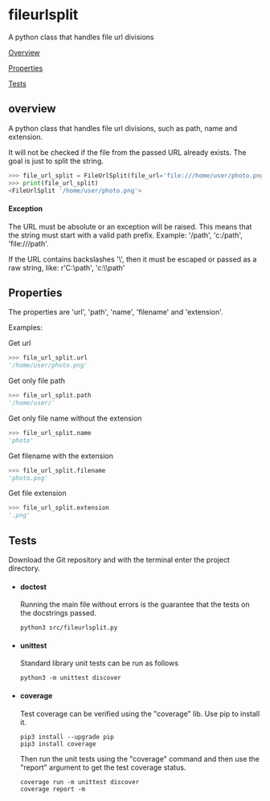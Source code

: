 # fileurlsplit

A python class that handles file url divisions

[Overview](#overview)

[Properties](#properties)

[Tests](#tests)

## overview

A python class that handles file url divisions, such as path, name and 
extension.

It will not be checked if the file from the passed URL already exists.
The goal is just to split the string.

```Python console
>>> file_url_split = FileUrlSplit(file_url='file:///home/user/photo.png')
>>> print(file_url_split)
<FileUrlSplit '/home/user/photo.png'>
```

#### Exception
The URL must be absolute or an exception will be raised. This means
that the string must start with a valid path prefix. Example: '/path',
'c:/path', 'file:///path'.

If the URL contains backslashes '\\', then it must be escaped or passed
as a raw string, like: r'C:\path', 'c:\\\path'

## Properties
The properties are 'url', 'path', 'name', 'filename' and 'extension'.

Examples:

Get url
```Python console
>>> file_url_split.url
'/home/user/photo.png'
```
Get only file path
```Python console
>>> file_url_split.path
'/home/user/'
```
Get only file name without the extension
```Python console
>>> file_url_split.name
'photo'
```
Get filename with the extension
```Python console
>>> file_url_split.filename
'photo.png'
```
Get file extension
```Python console
>>> file_url_split.extension
'.png'
```

## Tests
Download the Git repository and with the terminal enter the 
project directory.

- #### doctest
    Running the main file without errors is the guarantee that the tests on the 
    docstrings passed.
    ```console
    python3 src/fileurlsplit.py
    ```

- #### unittest
    Standard library unit tests can be run as follows
    ```console
    python3 -m unittest discover
    ```

- #### coverage
    Test coverage can be verified using the "coverage" lib. 
    Use pip to install it.
    ```console
    pip3 install --upgrade pip
    pip3 install coverage
    ```
    Then run the unit tests using the "coverage" command and then use the 
    "report" argument to get the test coverage status.
    ```console
    coverage run -m unittest discover
    coverage report -m
    ```
